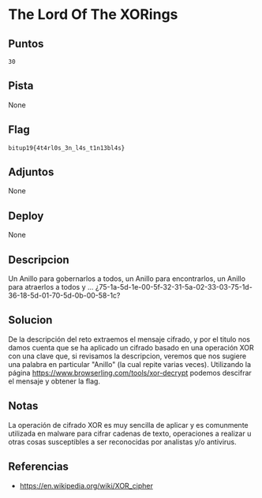 # The Lord Of The XORings

## Puntos
`30`

## Pista
None

## Flag
`bitup19{4t4rl0s_3n_l4s_t1n13bl4s}`

## Adjuntos
None

## Deploy
None

## Descripcion
Un Anillo para gobernarlos a todos, un Anillo para encontrarlos, un Anillo para atraerlos a todos y ... ¿75-1a-5d-1e-00-5f-32-31-5a-02-33-03-75-1d-36-18-5d-01-70-5d-0b-00-58-1c?

## Solucion
De la descripción del reto extraemos el mensaje cifrado, y por el titulo nos damos cuenta que se ha aplicado un cifrado basado en una operación XOR con una clave que, si revisamos la descripcion, veremos que nos sugiere una palabra en particular "Anillo" (la cual repite varias veces). Utilizando la página https://www.browserling.com/tools/xor-decrypt podemos descifrar el mensaje y obtener la flag.

## Notas
La operación de cifrado XOR es muy sencilla de aplicar y es comunmente utilizada en malware para cifrar cadenas de texto, operaciones a realizar u otras cosas susceptibles a ser reconocidas por analistas y/o antivirus.

## Referencias
* https://en.wikipedia.org/wiki/XOR_cipher